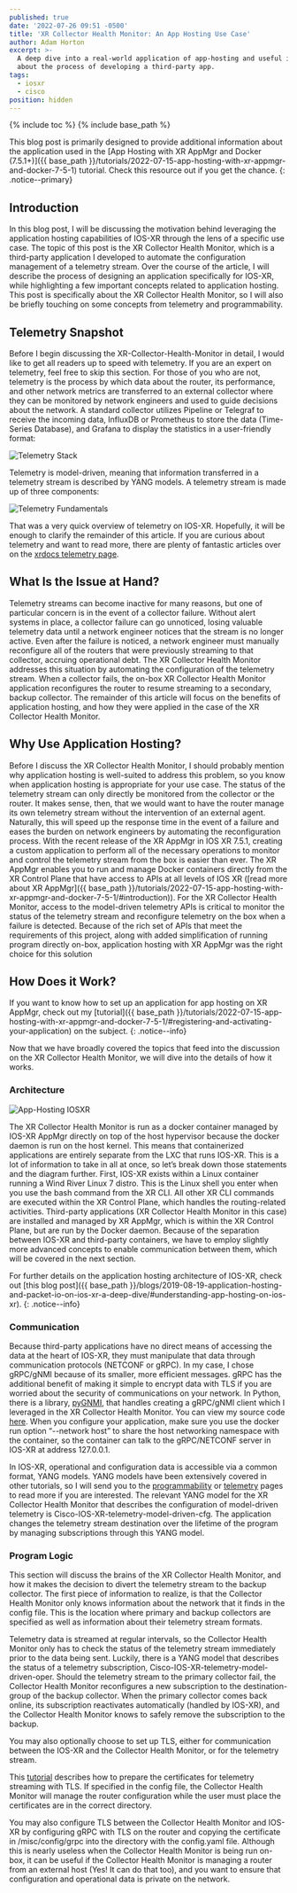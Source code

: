 ```yaml
---
published: true
date: '2022-07-26 09:51 -0500'
title: 'XR Collector Health Monitor: An App Hosting Use Case'
author: Adam Horton
excerpt: >-
  A deep dive into a real-world application of app-hosting and useful insights
  about the process of developing a third-party app.
tags:
  - iosxr
  - cisco
position: hidden
---
```

{% include toc %}
{% include base_path %}

This blog post is primarily designed to provide additional information about the application used in the [App Hosting with XR AppMgr and Docker (7.5.1+)]({{ base_path }}/tutorials/2022-07-15-app-hosting-with-xr-appmgr-and-docker-7-5-1) tutorial. Check this resource out if you get the chance.
{: .notice--primary}

## Introduction
In this blog post, I will be discussing the motivation behind leveraging the application hosting capabilities of IOS-XR through the lens of a specific use case. The topic of this post is the XR Collector Health Monitor, which is a third-party application I developed to automate the configuration management of a telemetry stream. Over the course of the article, I will describe the process of designing an application specifically for IOS-XR, while highlighting a few important concepts related to application hosting. This post is specifically about the XR Collector Health Monitor, so I will also be briefly touching on some concepts from telemetry and programmability. 

## Telemetry Snapshot
Before I begin discussing the XR-Collector-Health-Monitor in detail, I would like to get all readers up to speed with telemetry. If you are an expert on telemetry, feel free to skip this section. For those of you who are not, telemetry is the process by which data about the router, its performance, and other network metrics are transferred to an external collector where they can be monitored by network engineers and used to guide decisions about the network. A standard collector utilizes Pipeline or Telegraf to receive the incoming data, InfluxDB or Prometheus to store the data (Time-Series Database), and Grafana to display the statistics in a user-friendly format:

![Telemetry Stack](https://xrdocs.github.io/xrdocs-images/assets/blog-images/telemetry-stack.jpg)

Telemetry is model-driven, meaning that information transferred in a telemetry stream is described by YANG models. A telemetry stream is made up of three components:

![Telemetry Fundamentals](https://xrdocs.github.io/xrdocs-images/assets/blog-images/telemetry-fundamentals.jpg)

That was a very quick overview of telemetry on IOS-XR. Hopefully, it will be enough to clarify the remainder of this article. If you are curious about telemetry and want to read more, there are plenty of fantastic articles over on the [xrdocs telemetry page](https://xrdocs.io/telemetry).

## What Is the Issue at Hand?
Telemetry streams can become inactive for many reasons, but one of particular concern is in the event of a collector failure. Without alert systems in place, a collector failure can go unnoticed, losing valuable telemetry data until a network engineer notices that the stream is no longer active. Even after the failure is noticed, a network engineer must manually reconfigure all of the routers that were previously streaming to that collector, accruing operational debt. The XR Collector Health Monitor addresses this situation by automating the configuration of the telemetry stream. When a collector fails, the on-box XR Collector Health Monitor application reconfigures the router to resume streaming to a secondary, backup collector. The remainder of this article will focus on the benefits of application hosting, and how they were applied in the case of the XR Collector Health Monitor.

## Why Use Application Hosting?
Before I discuss the XR Collector Health Monitor, I should probably mention why application hosting is well-suited to address this problem, so you know when application hosting is appropriate for your use case. The status of the telemetry stream can only directly be monitored from the collector or the router. It makes sense, then, that we would want to have the router manage its own telemetry stream without the intervention of an external agent. Naturally, this will speed up the response time in the event of a failure and eases the burden on network engineers by automating the reconfiguration process. With the recent release of the XR AppMgr in IOS XR 7.5.1, creating a custom application to perform all of the necessary operations to monitor and control the telemetry stream from the box is easier than ever. The XR AppMgr enables you to run and manage Docker containers directly from the XR Control Plane that have access to APIs at all levels of IOS XR ([read more about XR AppMgr]({{ base_path }}/tutorials/2022-07-15-app-hosting-with-xr-appmgr-and-docker-7-5-1/#introduction)). For the XR Collector Health Monitor, access to the model-driven telemetry APIs is critical to monitor the status of the telemetry stream and reconfigure telemetry on the box when a failure is detected. Because of the rich set of APIs that meet the requirements of this project, along with added simplification of running program directly on-box, application hosting with XR AppMgr was the right choice for this solution

## How Does it Work?
If you want to know how to set up an application for app hosting on XR AppMgr, check out my [tutorial]({{ base_path }}/tutorials/2022-07-15-app-hosting-with-xr-appmgr-and-docker-7-5-1/#registering-and-activating-your-application) on the subject. 
{: .notice--info}

Now that we have broadly covered the topics that feed into the discussion on the XR Collector Health Monitor, we will dive into the details of how it works.

### Architecture
![App-Hosting IOSXR](https://xrdocs.github.io/xrdocs-images/assets/blog-images/app-hosting-iosxr.jpg)

The XR Collector Health Monitor is run as a docker container managed by IOS-XR AppMgr directly on top of the host hypervisor because the docker daemon is run on the host kernel. This means that containerized applications are entirely separate from the LXC that runs IOS-XR. This is a lot of information to take in all at once, so let’s break down those statements and the diagram further. First, IOS-XR exists within a Linux container running a Wind River Linux 7 distro. This is the Linux shell you enter when you use the bash command from the XR CLI. All other XR CLI commands are executed within the XR Control Plane, which handles the routing-related activities. Third-party applications (XR Collector Health Monitor in this case) are installed and managed by XR AppMgr, which is within the XR Control Plane, but are run by the Docker daemon. Because of the separation between IOS-XR and third-party containers, we have to employ slightly more advanced concepts to enable communication between them, which will be covered in the next section.

For further details on the application hosting architecture of IOS-XR, check out [this blog post]({{ base_path }}/blogs/2019-08-19-application-hosting-and-packet-io-on-ios-xr-a-deep-dive/#understanding-app-hosting-on-ios-xr).
{: .notice--info}

### Communication
Because third-party applications have no direct means of accessing the data at the heart of IOS-XR, they must manipulate that data through communication protocols (NETCONF or gRPC). In my case, I chose gRPC/gNMI because of its smaller, more efficient messages. gRPC has the additional benefit of making it simple to encrypt data with TLS if you are worried about the security of communications on your network. In Python, there is a library, [pyGNMI](https://github.com/akarneliuk/pygnmi), that handles creating a gRPC/gNMI client which I leveraged in the XR Collector Health Monitor. You can view my source code [here](https://github.com/adhorton-cisco/xr-collector-health-monitor/blob/main/src/gnmi_config.py). When you configure your application, make sure you use the docker run option “\-\-network host” to share the host networking namespace with the container, so the container can talk to the gRPC/NETCONF server in IOS-XR at address 127.0.0.1.  

In IOS-XR, operational and configuration data is accessible via a common format, YANG models. YANG models have been extensively covered in other tutorials, so I will send you to the [programmability](https://xrdocs.io/programmability) or [telemetry](https://xrdocs.io/telemetry) pages to read more if you are interested. The relevant YANG model for the XR Collector Health Monitor that describes the configuration of model-driven telemetry is Cisco-IOS-XR-telemetry-model-driven-cfg. The application changes the telemetry stream destination over the lifetime of the program by managing subscriptions through this YANG model.

### Program Logic
This section will discuss the brains of the XR Collector Health Monitor, and how it makes the decision to divert the telemetry stream to the backup collector. The first piece of information to realize, is that the Collector Health Monitor only knows information about the network that it finds in the config file. This is the location where primary and backup collectors are specified as well as information about their telemetry stream formats.  

Telemetry data is streamed at regular intervals, so the Collector Health Monitor only has to check the status of the telemetry stream immediately prior to the data being sent. Luckily, there is a YANG model that describes the status of a telemetry subscription, Cisco-IOS-XR-telemetry-model-driven-oper. Should the telemetry stream to the primary collector fail, the Collector Health Monitor reconfigures a new subscription to the destination-group of the backup collector. When the primary collector comes back online, its subscription reactivates automatically (handled by IOS-XR), and the Collector Health Monitor knows to safely remove the subscription to the backup.  

You may also optionally choose to set up TLS, either for communication between the IOS-XR and the Collector Health Monitor, or for the telemetry stream.  

This [tutorial](https://xrdocs.io/telemetry/tutorials/2017-05-08-pipeline-with-grpc/#grpc-dialout-with-tls) describes how to prepare the certificates for telemetry streaming with TLS. If specified in the config file, the Collector Health Monitor will manage the router configuration while the user must place the certificates are in the correct directory.  

You may also configure TLS between the Collector Health Monitor and IOS-XR by configuring gRPC with TLS on the router and copying the certificate in /misc/config/grpc into the directory with the config.yaml file. Although this is nearly useless when the Collector Health Monitor is being run on-box, it can be useful if the Collector Health Monitor is managing a router from an external host (Yes! It can do that too), and you want to ensure that configuration and operational data is private on the network.








